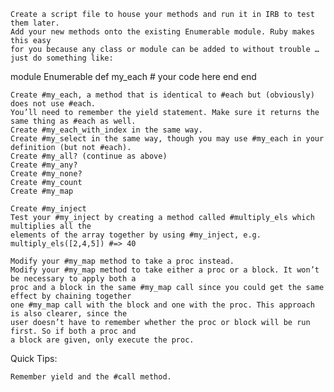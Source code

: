 

    Create a script file to house your methods and run it in IRB to test them later.
    Add your new methods onto the existing Enumerable module. Ruby makes this easy
    for you because any class or module can be added to without trouble … just do something like:

  module Enumerable
    def my_each
      # your code here
    end
  end

    Create #my_each, a method that is identical to #each but (obviously) does not use #each.
    You’ll need to remember the yield statement. Make sure it returns the same thing as #each as well.
    Create #my_each_with_index in the same way.
    Create #my_select in the same way, though you may use #my_each in your definition (but not #each).
    Create #my_all? (continue as above)
    Create #my_any?
    Create #my_none?
    Create #my_count
    Create #my_map

    Create #my_inject
    Test your #my_inject by creating a method called #multiply_els which multiplies all the
    elements of the array together by using #my_inject, e.g. multiply_els([2,4,5]) #=> 40

    Modify your #my_map method to take a proc instead.
    Modify your #my_map method to take either a proc or a block. It won’t be necessary to apply both a
    proc and a block in the same #my_map call since you could get the same effect by chaining together
    one #my_map call with the block and one with the proc. This approach is also clearer, since the
    user doesn’t have to remember whether the proc or block will be run first. So if both a proc and
    a block are given, only execute the proc.

Quick Tips:

    Remember yield and the #call method.
